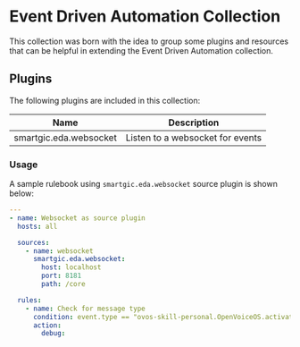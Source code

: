 # Event Driven Automation Collection

This collection was born with the idea to group some plugins and resources that can be helpful in extending the Event Driven Automation collection.

## Plugins

The following plugins are included in this collection:

| Name                   | Description                      |
| ---------------------- | -------------------------------- |
| smartgic.eda.websocket | Listen to a websocket for events |

### Usage

A sample rulebook using `smartgic.eda.websocket` source plugin is shown below:

```yaml
---
- name: Websocket as source plugin
  hosts: all

  sources:
    - name: websocket
      smartgic.eda.websocket:
        host: localhost
        port: 8181
        path: /core

  rules:
    - name: Check for message type
      condition: event.type == "ovos-skill-personal.OpenVoiceOS.activate"
      action:
        debug:
```